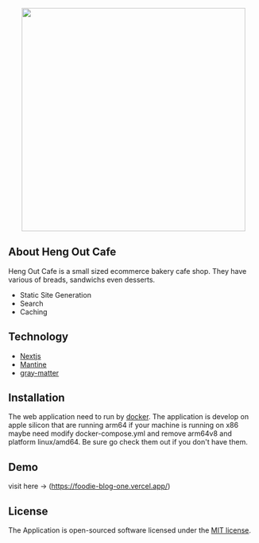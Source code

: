 <p align="center"><img src="assets/logo.svg" width="450" height="450"></p>

## About Heng Out Cafe

Heng Out Cafe is a small sized ecommerce bakery cafe shop. They have various of breads, sandwichs even desserts.

- Static Site Generation
- Search
- Caching

## Technology

- [Nextjs](https://nextjs.org/)
- [Mantine](https://mantine.dev/)
- [gray-matter](https://yarnpkg.com/package/gray-matter)

## Installation

The web application need to run by [docker](https://www.docker.com/). The application is develop on apple silicon that are running arm64 if your machine is running on x86 maybe need modify docker-compose.yml and remove arm64v8 and platform linux/amd64. Be sure go check them out if you don't have them.

## Demo

visit here -> (https://foodie-blog-one.vercel.app/)

## License

The Application is open-sourced software licensed under the [MIT license](https://opensource.org/licenses/MIT).
